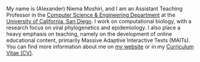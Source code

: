 My name is (Alexander) Niema Moshiri, and I am an Assistant Teaching Professor in the [Computer Science & Engineering Department](https://cse.ucsd.edu/) at the [University of California, San Diego](https://ucsd.edu/). I work on computational biology, with a research focus on viral phylogenetics and epidemiology. I also place a heavy emphasis on teaching, namely on the development of online educational content, primarily Massive Adaptive Interactive Texts (MAITs). You can find more information about me on [my website](https://niema.net/) or in my [Curriculum Vitae (CV)](https://latexonline.cc/compile?git=https://github.com/niemasd/curriculum-vitae&target=main.tex&command=pdflatex).
